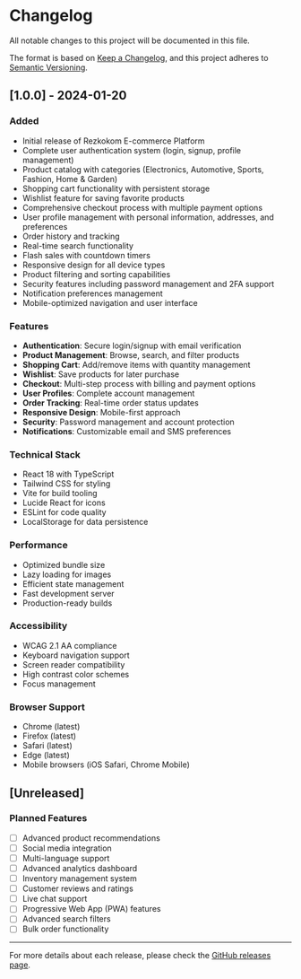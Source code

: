 # Changelog

All notable changes to this project will be documented in this file.

The format is based on [Keep a Changelog](https://keepachangelog.com/en/1.0.0/),
and this project adheres to [Semantic Versioning](https://semver.org/spec/v2.0.0.html).

## [1.0.0] - 2024-01-20

### Added
- Initial release of Rezkokom E-commerce Platform
- Complete user authentication system (login, signup, profile management)
- Product catalog with categories (Electronics, Automotive, Sports, Fashion, Home & Garden)
- Shopping cart functionality with persistent storage
- Wishlist feature for saving favorite products
- Comprehensive checkout process with multiple payment options
- User profile management with personal information, addresses, and preferences
- Order history and tracking
- Real-time search functionality
- Flash sales with countdown timers
- Responsive design for all device types
- Product filtering and sorting capabilities
- Security features including password management and 2FA support
- Notification preferences management
- Mobile-optimized navigation and user interface

### Features
- **Authentication**: Secure login/signup with email verification
- **Product Management**: Browse, search, and filter products
- **Shopping Cart**: Add/remove items with quantity management
- **Wishlist**: Save products for later purchase
- **Checkout**: Multi-step process with billing and payment options
- **User Profiles**: Complete account management
- **Order Tracking**: Real-time order status updates
- **Responsive Design**: Mobile-first approach
- **Security**: Password management and account protection
- **Notifications**: Customizable email and SMS preferences

### Technical Stack
- React 18 with TypeScript
- Tailwind CSS for styling
- Vite for build tooling
- Lucide React for icons
- ESLint for code quality
- LocalStorage for data persistence

### Performance
- Optimized bundle size
- Lazy loading for images
- Efficient state management
- Fast development server
- Production-ready builds

### Accessibility
- WCAG 2.1 AA compliance
- Keyboard navigation support
- Screen reader compatibility
- High contrast color schemes
- Focus management

### Browser Support
- Chrome (latest)
- Firefox (latest)
- Safari (latest)
- Edge (latest)
- Mobile browsers (iOS Safari, Chrome Mobile)

## [Unreleased]

### Planned Features
- [ ] Advanced product recommendations
- [ ] Social media integration
- [ ] Multi-language support
- [ ] Advanced analytics dashboard
- [ ] Inventory management system
- [ ] Customer reviews and ratings
- [ ] Live chat support
- [ ] Progressive Web App (PWA) features
- [ ] Advanced search filters
- [ ] Bulk order functionality

---

For more details about each release, please check the [GitHub releases page](https://github.com/yourusername/rezkokom-ecommerce/releases).